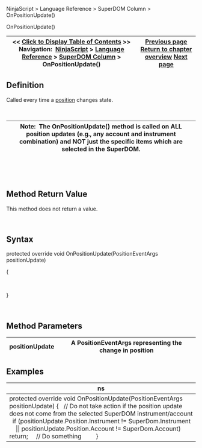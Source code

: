 ﻿


NinjaScript \> Language Reference \> SuperDOM Column \> OnPositionUpdate()






















OnPositionUpdate()







| \<\< [Click to Display Table of Contents](superdomcolumn_onpositionupdate.md) \>\> **Navigation:**     [NinjaScript](ninjascript.md) \> [Language Reference](language_reference_wip.md) \> [SuperDOM Column](superdom_column.md) \> OnPositionUpdate() | [Previous page](superdomcolumn_onorderupdate.md) [Return to chapter overview](superdom_column.md) [Next page](onpropertychanged.md) |
| --- | --- |











## Definition


Called every time a [position](position.md) changes state.


 




| Note:  The OnPositionUpdate() method is called on ALL position updates (e.g., any account and instrument combination) and NOT just the specific items which are selected in the SuperDOM. |
| --- |



 


 


## Method Return Value


This method does not return a value.


 


## Syntax


protected override void OnPositionUpdate(PositionEventArgs positionUpdate)  

{


   

}


 


## Method Parameters




| positionUpdate | A PositionEventArgs representing the change in position |
| --- | --- |



## 


## 


## Examples




| ns |
| --- |
| protected override void OnPositionUpdate(PositionEventArgs positionUpdate) {    // Do not take action if the position update does not come from the selected SuperDOM instrument/account    if (positionUpdate.Position.Instrument !\= SuperDom.Instrument       \|\| positionUpdate.Position.Account !\= SuperDom.Account)      return;      // Do something          } |









